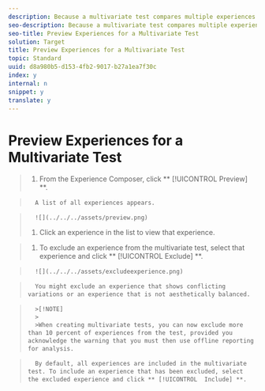 ```yaml
---
description: Because a multivariate test compares multiple experiences on a page, it is helpful to preview the page with each experience.
seo-description: Because a multivariate test compares multiple experiences on a page, it is helpful to preview the page with each experience.
seo-title: Preview Experiences for a Multivariate Test
solution: Target
title: Preview Experiences for a Multivariate Test
topic: Standard
uuid: d8a980b5-d153-4fb2-9017-b27a1ea7f30c
index: y
internal: n
snippet: y
translate: y
---
```


# Preview Experiences for a Multivariate Test


>1. From the Experience Composer, click ** [!UICONTROL  Preview] **.

>       A list of all experiences appears. 

>       ![](../../../assets/preview.png) 
>1. Click an experience in the list to view that experience.

>1. To exclude an experience from the multivariate test, select that experience and click ** [!UICONTROL  Exclude] **.

>       ![](../../../assets/excludeexperience.png) 

>       You might exclude an experience that shows conflicting variations or an experience that is not aesthetically balanced. 


>       >[!NOTE]
>       >
>       >When creating multivariate tests, you can now exclude more than 10 percent of experiences from the test, provided you acknowledge the warning that you must then use offline reporting for analysis.


>       By default, all experiences are included in the multivariate test. To include an experience that has been excluded, select the excluded experience and click ** [!UICONTROL  Include] **. 

